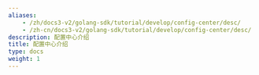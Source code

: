 ```yaml
---
aliases:
    - /zh/docs3-v2/golang-sdk/tutorial/develop/config-center/desc/
    - /zh-cn/docs3-v2/golang-sdk/tutorial/develop/config-center/desc/
description: 配置中心介绍
title: 配置中心介绍
type: docs
weight: 1
---
```

